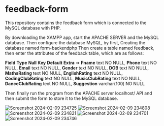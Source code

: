 # feedback-form
This repository contains the feedback form which is connected to the MySQL database with PHP. 

By downloading the XAMPP app, start the APACHE SERVER and the MySQL database.
Then configure the database MySQL, by first, Creating the database named form-backendphp
Then create a table named feedback, then enter the attributes of the feedback table, which are as follows:

**Field** **Type** **Null** **Key** **Default** **Extra** => 
**Fname** text NO NULL, 
**Phone** text NO NULL, 
**Email** text NO NULL, 
**Gender** text NO NULL, 
**DOB** text NO NULL, 
**MathsRating** text NO NULL,
**EnglishRating** text NO NULL, 
**CodingClubRating** text NO NULL, 
**MusicClubRating** text NO NULL, 
**DanceClubRating** text NO NULL, 
**Suggestion** varchar(100) NO NULL



Then finally run the program from the APACHE server localhost/ API and then submit the form to store it to the MySQL database. 


![Screenshot 2024-02-09 234725](https://github.com/sarthak0401/feedback-form/assets/120019344/496b8f26-777f-43bc-b0b2-f0b0b64519d3)
![Screenshot 2024-02-09 234808](https://github.com/sarthak0401/feedback-form/assets/120019344/37d4e89f-efb2-4e11-8cb7-e79d61d1ab89)
![Screenshot 2024-02-09 234821](https://github.com/sarthak0401/feedback-form/assets/120019344/7bcffaa6-c2bf-4d98-90b1-3ee49cd989d4)
![Screenshot 2024-02-09 234701](https://github.com/sarthak0401/feedback-form/assets/120019344/afd74254-bc82-4df8-9a84-d6e75a032e14)
![Screenshot 2024-02-09 234746](https://github.com/sarthak0401/feedback-form/assets/120019344/46472b23-895a-4720-aecd-bb41cea527dc)
